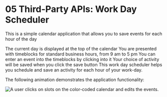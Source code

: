 # 05 Third-Party APIs: Work Day Scheduler
This is a simple calendar application that allows you to save events for each hour of the day 

The current day is displayed at the top of the calendar
You are presented with timeblocks for standard business hours, from 9 am to 5 pm
You can enter an event into  the timeblocks by clicking into it 
Your choice of activity will be saved when you click the save button 
This work day scheduler helps you schedule and save an activity for each hour of your work-day. 

The following animation demonstrates the application functionality:

![A user clicks on slots on the color-coded calendar and edits the events.](./Assets/05-third-party-apis-homework-demo.gif)

